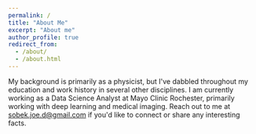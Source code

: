 ```yaml
---
permalink: /
title: "About Me"
excerpt: "About me"
author_profile: true
redirect_from: 
  - /about/
  - /about.html
---
```


My background is primarily as a physicist, but I've dabbled throughout my education and work history in several other disciplines.  I am currently working as a Data Science Analyst at Mayo Clinic Rochester, primarily working with deep learning and medical imaging.  Reach out to me at sobek.joe.d@gmail.com if you'd like to connect or share any interesting facts.
